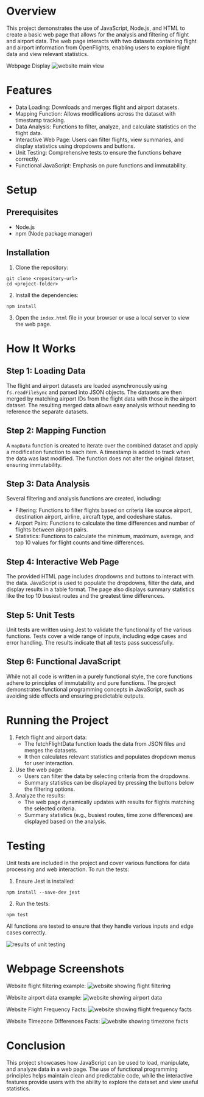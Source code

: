 # Overview
This project demonstrates the use of JavaScript, Node.js, and HTML to create a basic web page that allows for the analysis and filtering of flight and airport data. The web page interacts with two datasets containing flight and airport information from OpenFlights, enabling users to explore flight data and view relevant statistics.

Webpage Display
![website main view](./images/website.png)

# Features
- Data Loading: Downloads and merges flight and airport datasets.
- Mapping Function: Allows modifications across the dataset with timestamp tracking.
- Data Analysis: Functions to filter, analyze, and calculate statistics on the flight data.
- Interactive Web Page: Users can filter flights, view summaries, and display statistics using dropdowns and buttons.
- Unit Testing: Comprehensive tests to ensure the functions behave correctly.
- Functional JavaScript: Emphasis on pure functions and immutability.

# Setup
## Prerequisites
- Node.js
- npm (Node package manager)

## Installation
1. Clone the repository:
```
git clone <repository-url>
cd <project-folder>
```
2. Install the dependencies:
```
npm install
```
3. Open the `index.html` file in your browser or use a local server to view the web page.

# How It Works
## Step 1: Loading Data
The flight and airport datasets are loaded asynchronously using `fs.readFileSync` and parsed into JSON objects. The datasets are then merged by matching airport IDs from the flight data with those in the airport dataset. The resulting merged data allows easy analysis without needing to reference the separate datasets.

## Step 2: Mapping Function
A `mapData` function is created to iterate over the combined dataset and apply a modification function to each item. A timestamp is added to track when the data was last modified. The function does not alter the original dataset, ensuring immutability.

## Step 3: Data Analysis
Several filtering and analysis functions are created, including:
- Filtering: Functions to filter flights based on criteria like source airport, destination airport, airline, aircraft type, and codeshare status.
- Airport Pairs: Functions to calculate the time differences and number of flights between airport pairs.
- Statistics: Functions to calculate the minimum, maximum, average, and top 10 values for flight counts and time differences.

## Step 4: Interactive Web Page
The provided HTML page includes dropdowns and buttons to interact with the data. JavaScript is used to populate the dropdowns, filter the data, and display results in a table format. The page also displays summary statistics like the top 10 busiest routes and the greatest time differences.

## Step 5: Unit Tests
Unit tests are written using Jest to validate the functionality of the various functions. Tests cover a wide range of inputs, including edge cases and error handling. The results indicate that all tests pass successfully.

## Step 6: Functional JavaScript
While not all code is written in a purely functional style, the core functions adhere to principles of immutability and pure functions. The project demonstrates functional programming concepts in JavaScript, such as avoiding side effects and ensuring predictable outputs.

# Running the Project
1. Fetch flight and airport data:
    - The fetchFlightData function loads the data from JSON files and merges the datasets.
    - It then calculates relevant statistics and populates dropdown menus for user interaction.
2. Use the web page:
    - Users can filter the data by selecting criteria from the dropdowns.
    - Summary statistics can be displayed by pressing the buttons below the filtering options.
3. Analyze the results:
    - The web page dynamically updates with results for flights matching the selected criteria.
    - Summary statistics (e.g., busiest routes, time zone differences) are displayed based on the analysis.

# Testing
Unit tests are included in the project and cover various functions for data processing and web interaction. To run the tests:
1. Ensure Jest is installed:
```
npm install --save-dev jest
```
2. Run the tests:
```
npm test
```
All functions are tested to ensure that they handle various inputs and edge cases correctly.

![results of unit testing](./images/unit_testing_results.png)

# Webpage Screenshots
Website flight filtering example:
![website showing flight filtering](./images/flights_data.png)

Website airport data example:
![website showing airport data](./images/airport_data.png)

Website Flight Frequency Facts:
![website showing flight frequency facts](./images/flight_frequency_info.png)

Website Timezone Differences Facts:
![website showing timezone facts](./images/timezone_differences.png)

# Conclusion
This project showcases how JavaScript can be used to load, manipulate, and analyze data in a web page. The use of functional programming principles helps maintain clean and predictable code, while the interactive features provide users with the ability to explore the dataset and view useful statistics.